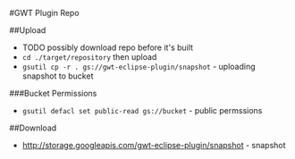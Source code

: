 #GWT Plugin Repo

##Upload

* TODO possibly download repo before it's built
* `cd ./target/repository` then upload
* `gsutil cp -r . gs://gwt-eclipse-plugin/snapshot` - uploading snapshot to bucket

###Bucket Permissions

* `gsutil defacl set public-read gs://bucket` - public permssions 


##Download

* http://storage.googleapis.com/gwt-eclipse-plugin/snapshot - snapshot